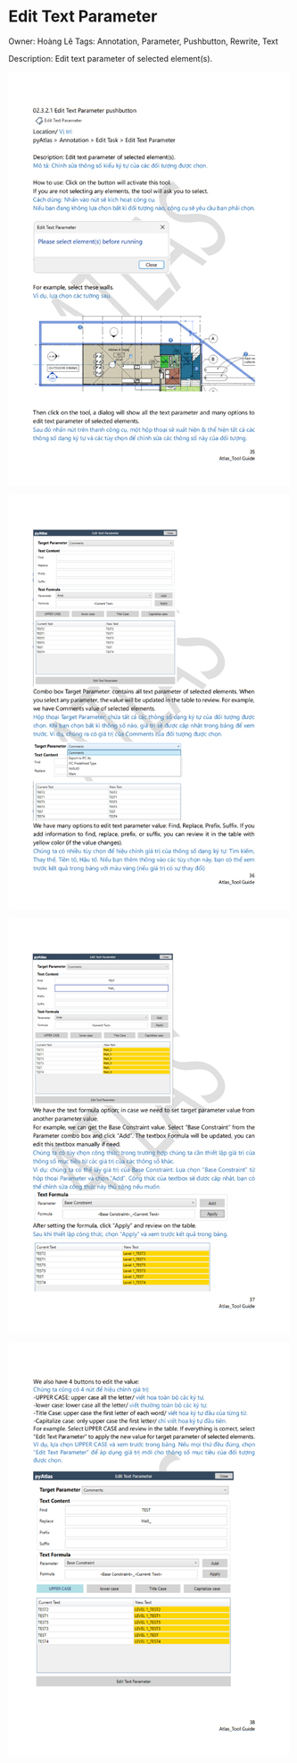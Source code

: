 # Edit Text Parameter

Owner: Hoàng Lê
Tags: Annotation, Parameter, Pushbutton, Rewrite, Text

Description: Edit text parameter of selected element(s).

![Screenshot 2023-11-22 171902.png](Edit%20Text%20Parameter%20428fa2ed852247ddbfdaa937a1ace415/Screenshot_2023-11-22_171902.png)

![Screenshot 2023-11-22 171928.png](Edit%20Text%20Parameter%20428fa2ed852247ddbfdaa937a1ace415/Screenshot_2023-11-22_171928.png)

![Screenshot 2023-11-22 171948.png](Edit%20Text%20Parameter%20428fa2ed852247ddbfdaa937a1ace415/Screenshot_2023-11-22_171948.png)

![Screenshot 2023-11-22 172009.png](Edit%20Text%20Parameter%20428fa2ed852247ddbfdaa937a1ace415/Screenshot_2023-11-22_172009.png)